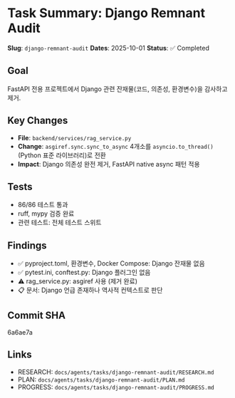 # Task Summary: Django Remnant Audit

**Slug**: `django-remnant-audit`
**Dates**: 2025-10-01
**Status**: ✅ Completed

## Goal
FastAPI 전용 프로젝트에서 Django 관련 잔재물(코드, 의존성, 환경변수)을 감사하고 제거.

## Key Changes
- **File**: `backend/services/rag_service.py`
- **Change**: `asgiref.sync.sync_to_async` 4개소를 `asyncio.to_thread()` (Python 표준 라이브러리)로 전환
- **Impact**: Django 의존성 완전 제거, FastAPI native async 패턴 적용

## Tests
- 86/86 테스트 통과
- ruff, mypy 검증 완료
- 관련 테스트: 전체 테스트 스위트

## Findings
- ✅ pyproject.toml, 환경변수, Docker Compose: Django 잔재물 없음
- ✅ pytest.ini, conftest.py: Django 플러그인 없음
- ⚠️ rag_service.py: asgiref 사용 (제거 완료)
- 📋 문서: Django 언급 존재하나 역사적 컨텍스트로 판단

## Commit SHA
6a6ae7a

## Links
- RESEARCH: `docs/agents/tasks/django-remnant-audit/RESEARCH.md`
- PLAN: `docs/agents/tasks/django-remnant-audit/PLAN.md`
- PROGRESS: `docs/agents/tasks/django-remnant-audit/PROGRESS.md`
